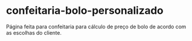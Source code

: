 # confeitaria-bolo-personalizado
Página feita para confeitaria para cálculo de preço de bolo de acordo com as escolhas do cliente.

